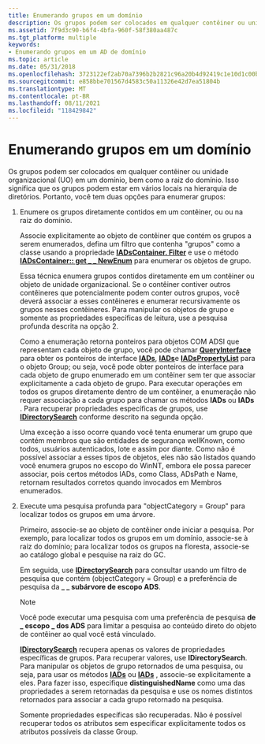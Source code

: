 ```yaml
---
title: Enumerando grupos em um domínio
description: Os grupos podem ser colocados em qualquer contêiner ou unidade organizacional (UO) em um domínio, bem como a raiz do domínio.
ms.assetid: 7f9d3c90-b6f4-4bfa-960f-58f380aa487c
ms.tgt_platform: multiple
keywords:
- Enumerando grupos em um AD de domínio
ms.topic: article
ms.date: 05/31/2018
ms.openlocfilehash: 3723122ef2ab70a7396b2b2821c96a20b4d92419c1e10d1c00b11ff903cb6719
ms.sourcegitcommit: e858bbe701567d4583c50a11326e42d7ea51804b
ms.translationtype: MT
ms.contentlocale: pt-BR
ms.lasthandoff: 08/11/2021
ms.locfileid: "118429842"
---
```

# <a name="enumerating-groups-in-a-domain"></a>Enumerando grupos em um domínio

Os grupos podem ser colocados em qualquer contêiner ou unidade organizacional (UO) em um domínio, bem como a raiz do domínio. Isso significa que os grupos podem estar em vários locais na hierarquia de diretórios. Portanto, você tem duas opções para enumerar grupos:

1.  Enumere os grupos diretamente contidos em um contêiner, ou ou na raiz do domínio.

    Associe explicitamente ao objeto de contêiner que contém os grupos a serem enumerados, defina um filtro que contenha "grupos" como a classe usando a propriedade [**IADsContainer. Filter**](/windows/desktop/api/iads/nn-iads-iadscontainer) e use o método [**IADsContainer:: get \_ \_ NewEnum**](/windows/desktop/api/iads/nf-iads-iadscontainer-get__newenum) para enumerar os objetos de grupo.

    Essa técnica enumera grupos contidos diretamente em um contêiner ou objeto de unidade organizacional. Se o contêiner contiver outros contêineres que potencialmente podem conter outros grupos, você deverá associar a esses contêineres e enumerar recursivamente os grupos nesses contêineres. Para manipular os objetos de grupo e somente as propriedades específicas de leitura, use a pesquisa profunda descrita na opção 2.

    Como a enumeração retorna ponteiros para objetos COM ADSI que representam cada objeto de grupo, você pode chamar [**QueryInterface**](/windows/win32/api/unknwn/nf-unknwn-iunknown-queryinterface(q)) para obter os ponteiros de interface [**IADs**](/windows/desktop/api/iads/nn-iads-iads), [**IADs**](/windows/desktop/api/iads/nn-iads-iadsgroup)e [**IADsPropertyList**](/windows/desktop/api/iads/nn-iads-iadspropertylist) para o objeto Group; ou seja, você pode obter ponteiros de interface para cada objeto de grupo enumerado em um contêiner sem ter que associar explicitamente a cada objeto de grupo. Para executar operações em todos os grupos diretamente dentro de um contêiner, a enumeração não requer associação a cada grupo para chamar os métodos **IADs** ou **IADs** . Para recuperar propriedades específicas de grupos, use [**IDirectorySearch**](/windows/desktop/api/iads/nn-iads-idirectorysearch) conforme descrito na segunda opção.

    Uma exceção a isso ocorre quando você tenta enumerar um grupo que contém membros que são entidades de segurança wellKnown, como todos, usuários autenticados, lote e assim por diante. Como não é possível associar a esses tipos de objetos, eles não são listados quando você enumera grupos no escopo do WinNT, embora ele possa parecer associar, pois certos métodos IADs, como Class, ADsPath e Name, retornam resultados corretos quando invocados em Membros enumerados.

2.  Execute uma pesquisa profunda para "objectCategory = Group" para localizar todos os grupos em uma árvore.

    Primeiro, associe-se ao objeto de contêiner onde iniciar a pesquisa. Por exemplo, para localizar todos os grupos em um domínio, associe-se à raiz do domínio; para localizar todos os grupos na floresta, associe-se ao catálogo global e pesquise na raiz do GC.

    Em seguida, use [**IDirectorySearch**](/windows/desktop/api/iads/nn-iads-idirectorysearch) para consultar usando um filtro de pesquisa que contém (objectCategory = Group) e a preferência de pesquisa da **\_ \_ subárvore de escopo ADS**.

    > [!Note]  
    > Você pode executar uma pesquisa com uma preferência de pesquisa **de \_ escopo \_ dos ADS** para limitar a pesquisa ao conteúdo direto do objeto de contêiner ao qual você está vinculado.

     

    [**IDirectorySearch**](/windows/desktop/api/iads/nn-iads-idirectorysearch) recupera apenas os valores de propriedades específicas de grupos. Para recuperar valores, use **IDirectorySearch**. Para manipular os objetos de grupo retornados de uma pesquisa, ou seja, para usar os métodos [**IADs**](/windows/desktop/api/iads/nn-iads-iads) ou [**IADs**](/windows/desktop/api/iads/nn-iads-iadsgroup) , associe-se explicitamente a eles. Para fazer isso, especifique **distinguishedName** como uma das propriedades a serem retornadas da pesquisa e use os nomes distintos retornados para associar a cada grupo retornado na pesquisa.

    Somente propriedades específicas são recuperadas. Não é possível recuperar todos os atributos sem especificar explicitamente todos os atributos possíveis da classe Group.

 

 